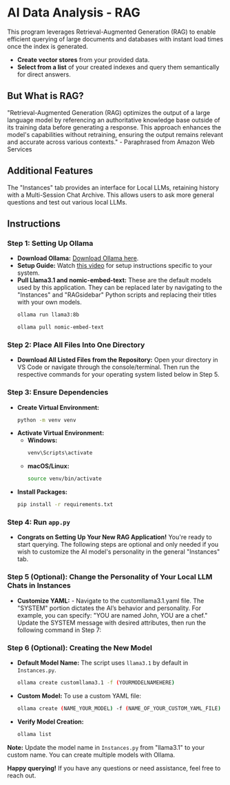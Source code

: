 # AI Data Analysis - RAG

This program leverages Retrieval-Augmented Generation (RAG) to enable efficient querying of large documents and databases with instant load times once the index is generated.

- **Create vector stores** from your provided data.
- **Select from a list** of your created indexes and query them semantically for direct answers.

## But What is RAG?

"Retrieval-Augmented Generation (RAG) optimizes the output of a large language model by referencing an authoritative knowledge base outside of its training data before generating a response. This approach enhances the model's capabilities without retraining, ensuring the output remains relevant and accurate across various contexts." - Paraphrased from Amazon Web Services

## Additional Features

The "Instances" tab provides an interface for Local LLMs, retaining history with a Multi-Session Chat Archive. This allows users to ask more general questions and test out various local LLMs.

## Instructions

### Step 1: Setting Up Ollama

- **Download Ollama:** [Download Ollama here](https://ollama.com/).
- **Setup Guide:** Watch [this video](https://www.youtube.com/watch?v=oI7VoTM9NKQ) for setup instructions specific to your system.
- **Pull Llama3.1 and nomic-embed-text:** These are the default models used by this application. They can be replaced later by navigating to the "Instances" and "RAGsidebar" Python scripts and replacing their titles with your own models.
    ```bash
    ollama run llama3:8b
    ```
    ```bash
    ollama pull nomic-embed-text
    ```

### Step 2: Place All Files Into One Directory

- **Download All Listed Files from the Repository:** Open your directory in VS Code or navigate through the console/terminal. Then run the respective commands for your operating system listed below in Step 5.

### Step 3: Ensure Dependencies

- **Create Virtual Environment:**
    ```bash
    python -m venv venv
    ```
- **Activate Virtual Environment:**
    - **Windows:**
        ```bash
        venv\Scripts\activate
        ```
    - **macOS/Linux:**
        ```bash
        source venv/bin/activate
        ```
- **Install Packages:**
    ```bash
    pip install -r requirements.txt
    ```

### Step 4: Run `app.py`

- **Congrats on Setting Up Your New RAG Application!** You're ready to start querying. The following steps are optional and only needed if you wish to customize the AI model's personality in the general "Instances" tab.

### Step 5 (Optional): Change the Personality of Your Local LLM Chats in Instances

- **Customize YAML:** - Navigate to the customllama3.1.yaml file. The "SYSTEM" portion dictates the AI’s behavior and personality. For example, you can specify: "YOU are named John, YOU are a chef." Update the SYSTEM message with desired attributes, then run the following command in Step 7:

### Step 6 (Optional): Creating the New Model

- **Default Model Name:** The script uses `llama3.1` by default in `Instances.py`.
    ```bash
    ollama create customllama3.1 -f (YOURMODELNAMEHERE)
    ```
- **Custom Model:** To use a custom YAML file:
    ```bash
    ollama create (NAME_YOUR_MODEL) -f (NAME_OF_YOUR_CUSTOM_YAML_FILE)
    ```
- **Verify Model Creation:**
    ```bash
    ollama list
    ```

**Note:** Update the model name in `Instances.py` from "llama3.1" to your custom name. You can create multiple models with Ollama.

**Happy querying!** If you have any questions or need assistance, feel free to reach out.

